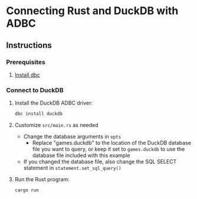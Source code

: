 # Connecting Rust and DuckDB with ADBC

## Instructions

### Prerequisites

1. [Install dbc](https://docs.columnar.tech/dbc/getting_started/installation/)

### Connect to DuckDB

1. Install the DuckDB ADBC driver:

   ```sh
   dbc install duckdb
   ```

1. Customize `src/main.rs` as needed
   - Change the database arguments in `opts`
     - Replace "games.duckdb" to the location of the DuckDB database file you want to query, or keep it set to `games.duckdb` to use the database file included with this example
   - If you changed the database file, also change the SQL SELECT statement in `statement.set_sql_query()`

1. Run the Rust program:

   ```sh
   cargo run
   ```
